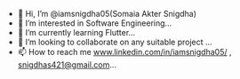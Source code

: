 - 👋 Hi, I’m @iamsnigdha05(Somaia Akter Snigdha)
- 👀 I’m interested in Software Engineering...
- 🌱 I’m currently learning Flutter...
- 💞️ I’m looking to collaborate on any suitable project ...
- 📫 How to reach me www.linkedin.com/in/iamsnigdha05/  , snigdhas421@gmail.com...

<!---
iamsnigdha05/iamsnigdha05 is a ✨ special ✨ repository because its `README.md` (this file) appears on your GitHub profile.
You can click the Preview link to take a look at your changes.
--->
